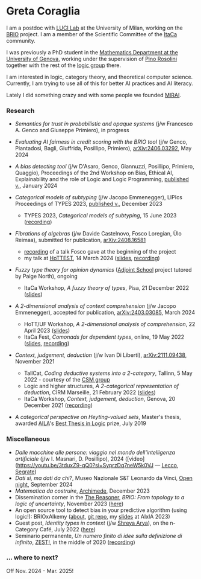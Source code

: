 # Greta Coraglia

I am a postdoc with [LUCI Lab](https://luci.unimi.it/) at the University of Milan, working on the [BRIO](https://sites.unimi.it/brio/) project. I am a member of the Scientific Committee of the [ItaCa](https://progetto-itaca.github.io/) community.

I was previously a PhD student in the [Mathematics Department at the University of Genova](https://www2.dima.unige.it/), working under the supervision of [Pino Rosolini](https://www.dima.unige.it/~rosolini/) together with the rest of the [logic group](http://logic.dima.unige.it/) there.

I am interested in logic, category theory, and theoretical computer science. Currently, I am trying to use all of this for better AI practices and AI literacy.

Lately I did something crazy and with some people we founded [MIRAI](https://mirai.systems/).

### Research

- _Semantics for trust in probabilistic and opaque systems_ (j/w Francesco A. Genco and Giuseppe Primiero), in progress

- _Evaluating AI fairness in credit scoring with the BRIO tool_ (j/w Genco, Piantadosi, Bagli, Giuffrida, Posillipo, Primiero), [arXiv:2406.03292](https://arxiv.org/abs/2406.03292), May 2024

- _A bias detecting tool_ (j/w D'Asaro, Genco, Giannuzzi, Posillipo, Primiero, Quaggio), Proceedings of the 2nd Workshop on Bias, Ethical AI, Explainability and the role of Logic and Logic Programming, [published v.](https://ceur-ws.org/Vol-3615/paper4.pdf), January 2024

- _Categorical models of subtyping_ (j/w Jacopo Emmenegger), LIPIcs Proceedings of TYPES 2023, [published v.](https://drops.dagstuhl.de/entities/document/10.4230/LIPIcs.TYPES.2023.3), December 2023
    - TYPES 2023, _Categorical models of subtyping_, 15 June 2023 ([recording](https://media.upv.es/#/portal/video/cbd0b3a0-3567-11ee-8317-3dc1d7f6252c))

- _Fibrations of algebras_ (j/w Davide Castelnovo, Fosco Loregian, Ülo Reimaa), submitted for publication, [arXiv:2408.16581](https://arxiv.org/abs/2408.16581)
    - [recording](https://youtu.be/Z1SIYpMWWLU?t=2957) of a talk Fosco gave at the beginning of the project
    - my talk at [HoTTEST](https://www.math.uwo.ca/faculty/kapulkin/seminars/hottest.html), 14 March 2024 ([slides](docs/coraglia_fibalg_nobreaks.pdf), [recording](https://www.youtube.com/watch?v=vUj0pqbLYqQ))

- _Fuzzy type theory for opinion dynamics_ ([Adjoint School](https://adjointschool.com/2022.html) project tutored by Paige North), ongoing
    - ItaCa Workshop, _A fuzzy theory of types_, Pisa, 21 December 2022 ([slides](\docs/itacaws2022_coraglia_handout.pdf))

- _A 2-dimensional analysis of context comprehension_ (j/w Jacopo Emmenegger), accepted for publication, [arXiv:2403.03085](https://arxiv.org/abs/2403.03085), March 2024
    - HoTT/UF Workshop, _A 2-dimensional analysis of comprehension_, 22 April 2023 ([slides](\docs/hottuf23-coraglia.pdf))
    - ItaCa Fest, _Comonads for dependent types_, online, 19 May 2022 ([slides](docs/coraglia_itacafest2022.pdf), [recording](https://www.youtube.com/watch?v=MZiqte09Tpw))

- _Context, judgement, deduction_ (j/w Ivan Di Liberti), [arXiv:2111.09438](https://arxiv.org/abs/2111.09438), November 2021
    - TallCat, _Coding deductive systems into a 2-category_, Tallinn, 5 May 2022 - courtesy of the [CSM group](https://compose.ioc.ee/)
    - Logic and higher structures, _A 2-categorical representation of deduction_, CIRM Marseille, 21 February 2022 ([slides](docs/coraglia_li2022.pdf))
    - ItaCa Workshop, _Context, judgement, deduction_, Genova, 20 December 2021 ([recording](https://www.youtube.com/watch?v=lfm8HH5gLyU&t=15s))

- _A categorical perspective on Heyting-valued sets_, Master's thesis, awarded [AILA](https://www.ailalogica.it/)'s [Best Thesis in Logic](https://www.ailalogica.it/premi/premio-32/) prize, July 2019

### Miscellaneous

-  _Dalle macchine alle persone: viaggio nel mondo dell'intelligenza artificiale_ (j/w I. Masnari, D. Posillipo), 2024 ([video](https://youtu.be/3tduxZ9-qQ0?si=SyprzDq7neW5k0VJ — [Lecco](https://leccotourism.it/dalle-macchine-alle-persone-viaggio-nel-mondo-dellintelligenza-artificiale/), [Segrate](https://storymaps.arcgis.com/stories/61af5f9b96584f22ae35213f0e551728))
- _Dati sì, ma dati da chi?_, Museo Nazionale S&T Leonardo da Vinci, [Open night](https://www.museoscienza.org/it/offerta/open-night), September 2024
- _Matematica da costruire_, [Archimede](https://riviste.mondadorieducation.it/archimede/rivista/#num-4-2023), December 2023
- Dissemination corner in the [The Reasoner](http://thereasoner.org/), _BRIO: From topology to a logic of uncertainty_, November 2023 ([here](\docs/TheReasoner-176.pdf))
- An open source tool to detect bias in your predictive algorithm (using logic!): BRIOxAlkemy ([about](https://sites.unimi.it/brio/brio-x-alkemy/), [git repo](https://github.com/DLBD-Department/BRIO_x_Alkemy), my [slides](\docs/coraglia-BEWARE2unbreak.pdf) at AIxIA 2023)
- Guest post, _Identity types in context_ (j/w [Shreya Arya](https://shreyaarya.github.io/minimal/)), on the n-Category Café, July 2022 ([here](https://golem.ph.utexas.edu/category/2022/07/identity_types_in_context.html))
- Seminario permanente, _Un numero finito di idee sulla definizione di infinito_, [ZEST!](https://www.facebook.com/ZEST.sapere.aude/), in the middle of 2020 ([recording](https://www.youtube.com/watch?v=JAulXUkkTXQ))


### ... where to next?

Off Nov. 2024 - Mar. 2025!